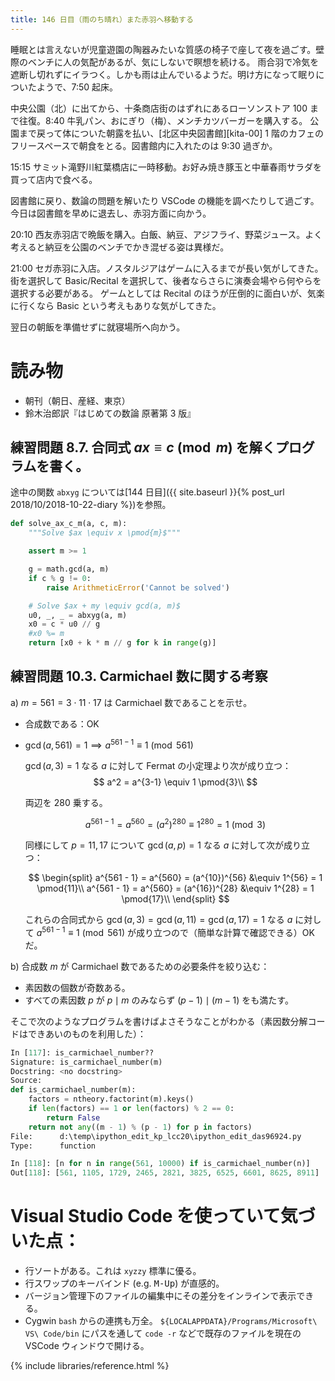 ```yaml
---
title: 146 日目（雨のち晴れ）また赤羽へ移動する
---
```


睡眠とは言えないが児童遊園の陶器みたいな質感の椅子で座して夜を過ごす。壁際のベンチに人の気配があるが、気にしないで瞑想を続ける。
雨合羽で冷気を遮断し切れずにイラつく。しかも雨は止んでいるようだ。明け方になって眠りについたようで、7:50 起床。

中央公園（北）に出てから、十条商店街のはずれにあるローソンストア 100 まで往復。8:40 牛乳パン、おにぎり（梅）、メンチカツバーガーを購入する。
公園まで戻って体についた朝露を払い、[北区中央図書館][kita-00] 1 階のカフェのフリースペースで朝食をとる。図書館内に入れたのは 9:30 過ぎか。

15:15 サミット滝野川紅葉橋店に一時移動。お好み焼き豚玉と中華春雨サラダを買って店内で食べる。

図書館に戻り、数論の問題を解いたり VSCode の機能を調べたりして過ごす。
今日は図書館を早めに退去し、赤羽方面に向かう。

20:10 西友赤羽店で晩飯を購入。白飯、納豆、アジフライ、野菜ジュース。よく考えると納豆を公園のベンチでかき混ぜる姿は異様だ。

21:00 セガ赤羽に入店。ノスタルジアはゲームに入るまでが長い気がしてきた。街を選択して Basic/Recital を選択して、後者ならさらに演奏会場やら何やらを選択する必要がある。
ゲームとしては Recital のほうが圧倒的に面白いが、気楽に行くなら Basic という考えもありな気がしてきた。

翌日の朝飯を準備せずに就寝場所へ向かう。

# 読み物

* 朝刊（朝日、産経、東京）
* 鈴木治郎訳『はじめての数論 原著第 3 版』

## 練習問題 8.7. 合同式 $ax \equiv c \pmod{m}$ を解くプログラムを書く。

途中の関数 `abxyg` については[144 日目]({{ site.baseurl }}{% post_url 2018/10/2018-10-22-diary %})を参照。

```python
def solve_ax_c_m(a, c, m):
    """Solve $ax \equiv x \pmod{m}$"""

    assert m >= 1

    g = math.gcd(a, m)
    if c % g != 0:
        raise ArithmeticError('Cannot be solved')

    # Solve $ax + my \equiv gcd(a, m)$
    u0, _, _ = abxyg(a, m)
    x0 = c * u0 // g
    #x0 %= m
    return [x0 + k * m // g for k in range(g)]
```

## 練習問題 10.3. Carmichael 数に関する考察

a) $m = 561 = 3 \cdot 11 \cdot 17$ は Carmichael 数であることを示せ。

   * 合成数である：OK
   * $\gcd(a, 561) = 1 \implies a^{561 - 1} \equiv 1 \pmod{561}$

     $\gcd(a, 3) = 1$ なる $a$ に対して Fermat の小定理より次が成り立つ：
     $$
     a^2 = a^{3-1} \equiv 1 \pmod{3}\\
     $$

     両辺を 280 乗する。

     $$
     a^{561 - 1} = a^{560} = (a^2)^{280} \equiv 1^{280} = 1 \pmod{3}
     $$
   
     同様にして $p = 11, 17$ について $\gcd(a, p) = 1$ なる $a$ に対して次が成り立つ：
   
     $$
     \begin{split}
     a^{561 - 1} = a^{560} = (a^{10})^{56} &\equiv 1^{56} = 1 \pmod{11}\\
     a^{561 - 1} = a^{560} = (a^{16})^{28} &\equiv 1^{28} = 1 \pmod{17}\\
     \end{split}
     $$

     これらの合同式から $\gcd(a, 3) = \gcd(a, 11) = \gcd(a, 17) = 1$ なる $a$ に対して
     $a^{561 - 1} \equiv 1 \pmod{561}$ が成り立つので（簡単な計算で確認できる）OK だ。

b) 合成数 $m$ が Carmichael 数であるための必要条件を絞り込む：
   * 素因数の個数が奇数ある。
   * すべての素因数 $p$ が $p \mid m$ のみならず $(p - 1) \mid (m - 1)$ をも満たす。

   そこで次のようなプログラムを書けばよさそうなことがわかる（素因数分解コードはできあいのものを利用した）：

   ```python
   In [117]: is_carmichael_number??
   Signature: is_carmichael_number(m)
   Docstring: <no docstring>
   Source:
   def is_carmichael_number(m):
       factors = ntheory.factorint(m).keys()
       if len(factors) == 1 or len(factors) % 2 == 0:
           return False
       return not any((m - 1) % (p - 1) for p in factors)
   File:      d:\temp\ipython_edit_kp_lcc20\ipython_edit_das96924.py
   Type:      function

   In [118]: [n for n in range(561, 10000) if is_carmichael_number(n)]
   Out[118]: [561, 1105, 1729, 2465, 2821, 3825, 6525, 6601, 8625, 8911]
   ```

# Visual Studio Code を使っていて気づいた点：

* 行ソートがある。これは `xyzzy` 標準に優る。
* 行スワップのキーバインド (e.g. <kbd>M-Up</kbd>) が直感的。
* バージョン管理下のファイルの編集中にその差分をインラインで表示できる。
* Cygwin `bash` からの連携も万全。
  `${LOCALAPPDATA}/Programs/Microsoft\ VS\ Code/bin` にパスを通して `code -r` などで既存のファイルを現在の VSCode ウィンドウで開ける。

{% include libraries/reference.html %}
